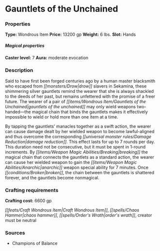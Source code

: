 ﻿---
Title: "Gauntlets of the Unchained"
Type: "Wondrous Item"
Price: "13200 gp"
Weight: "6 lbs."
Slot: "Hands"
Caster level: "7"
Aura: "moderate evocation"
Description: |
  "Said to have first been forged centuries ago by a human master blacksmith who escaped from drow slavers in Sekamina, these shimmering silver gauntlets remind the wearer that she is always shackled to the deeds of her past, but remains unfettered with the promise of a freer future. The wearer of a pair of _gauntlets of the unchained_ may only wield weapons two-handed—the magical chain that binds the gauntlets makes it effectively impossible to wield or hold more than one item at a time.
  By tapping the gauntlets' manacles together as a swift action, the wearer can cause damage dealt by her wielded weapon to become lawful-aligned and thus overcome the corresponding damage reduction. This effect lasts for up to 7 rounds per day. This duration need not be consecutive, but it must be spent in 1-round increments. By breaking the magical chain that connects the gauntlets as a standard action, the wearer can cause her wielded weapon to gain the _anarchic_ weapon special ability for 7 minutes. Once broken, the chain between the gauntlets is shattered forever, and the gauntlets become nonmagical."
Crafting cost: "6600 gp"
Sources: "['Champions of Balance']"
---

# Gauntlets of the Unchained

### Properties

**Type:** Wondrous Item **Price:** 13200 gp **Weight:** 6 lbs. **Slot:** Hands

##### Magical properties

**Caster level:** 7 **Aura:** moderate evocation

### Description

Said to have first been forged centuries ago by a human master blacksmith who escaped from _[[monsters/Drow|drow]]_ slavers in Sekamina, these shimmering silver gauntlets remind the wearer that she is always shackled to the deeds of her past, but remains unfettered with the promise of a freer future. The wearer of a pair of _[[items/Wondrous Item/Gauntlets of the Unchained|gauntlets of the unchained]]_ may only wield weapons two-handed—the magical chain that binds the gauntlets makes it effectively impossible to wield or hold more than one item at a time.

By tapping the gauntlets' manacles together as a swift action, the wearer can cause damage dealt by her wielded weapon to become lawful-aligned and thus overcome the corresponding _[[universal monster rules/Damage Reduction|damage reduction]]_. This effect lasts for up to 7 rounds per day. This duration need not be consecutive, but it must be spent in 1-round increments. By _[[items/Weapon Magic Abilities/Breaking|breaking]]_ the magical chain that connects the gauntlets as a standard action, the wearer can cause her wielded weapon to gain the _[[items/Weapon Magic Abilities/Anarchic|anarchic]]_ weapon special ability for 7 minutes. Once _[[conditions/Broken|broken]]_, the chain between the gauntlets is shattered forever, and the gauntlets become nonmagical.

### Crafting requirements

**Crafting cost:** 6600 gp

_[[feats/Craft Wondrous Item|Craft Wondrous Item]]_, _[[spells/Chaos Hammer|chaos hammer]]_, _[[spells/Order's Wrath|order's wrath]]_, creator must be neutral

### Sources

* Champions of Balance